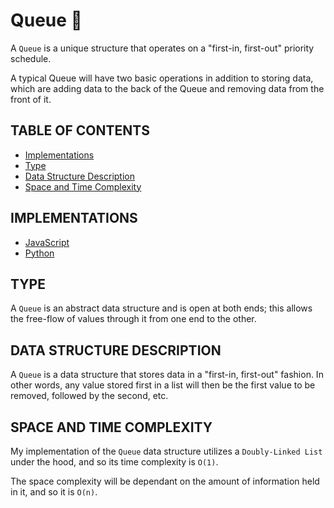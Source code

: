 # Queue 🎃

A `Queue` is a unique structure that operates on a "first-in, first-out"
priority schedule.

A typical Queue will have two basic operations in addition to storing
data, which are adding data to the back of the Queue and removing data
from the front of it.

## TABLE OF CONTENTS

- [Implementations](#implementations)
- [Type](#type)
- [Data Structure Description](#data-structure-description)
- [Space and Time Complexity](#space-and-time-complexity)

## IMPLEMENTATIONS

- [JavaScript](queue.js)
- [Python](queue.py)

## TYPE

A `Queue` is an abstract data structure and is open at both ends; this allows the free-flow of values through it from one end to the other.

## DATA STRUCTURE DESCRIPTION

A `Queue` is a data structure that stores data in a "first-in, first-out" fashion. In other words, any value stored first in a list will then be the first value to be removed, followed by the second, etc.

## SPACE AND TIME COMPLEXITY

My implementation of the `Queue` data structure utilizes a `Doubly-Linked List` under the hood, and so its time complexity is `O(1)`.

The space complexity will be dependant on the amount of information held in it, and so it is `O(n)`.
